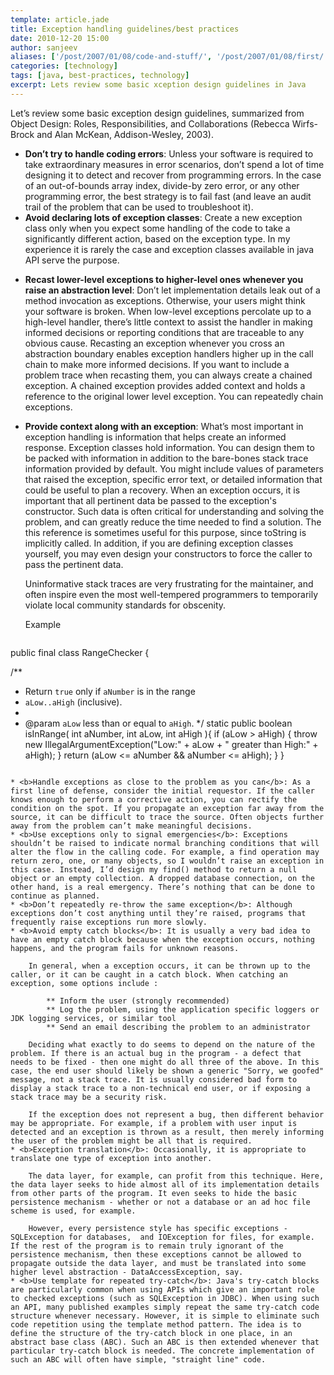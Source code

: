 ```yaml
---
template: article.jade
title: Exception handling guidelines/best practices
date: 2010-12-20 15:00
author: sanjeev
aliases: ['/post/2007/01/08/code-and-stuff/', '/post/2007/01/08/first/', '/post/2008/01/08/first']
categories: [technology]
tags: [java, best-practices, technology]
excerpt: Lets review some basic xception design guidelines in Java
---
```


Let’s review some basic exception design guidelines, summarized from Object Design: Roles, Responsibilities, and Collaborations (Rebecca Wirfs-Brock and Alan McKean, Addison-Wesley, 2003).

* <b>Don’t try to handle coding errors</b>: Unless your software is required to take extraordinary measures in error scenarios, don’t spend a lot of time designing it to detect and recover from programming errors. In the case of an out-of-bounds array index, divide-by zero error, or any other programming error, the best strategy is to fail fast (and leave an audit trail of the problem that can be used to troubleshoot it).
* <b>Avoid declaring lots of exception classes</b>: Create a new exception class only when you expect some handling of the code to take a significantly different action, based on the exception type. In my experience it is rarely the case and exception classes available in java API serve the purpose.

<span class="more"></span>

* <b>Recast lower-level exceptions to higher-level ones whenever you raise an abstraction level</b>: Don’t let implementation details leak out of a method invocation as exceptions. Otherwise, your users might think your software is broken. When low-level exceptions percolate up to a high-level handler, there’s little context to assist the handler in making informed decisions or reporting conditions that are traceable to any obvious cause. Recasting an exception whenever you cross an abstraction boundary enables exception handlers higher up in the call chain to make more informed decisions. If you want to include a problem trace when recasting them, you can always create a chained exception. A chained exception provides added context and holds a reference to the original lower level exception. You can repeatedly chain exceptions.
* <b>Provide context along with an exception</b>: What’s most important in exception handling is information that helps create an informed response. Exception classes hold information. You can design them to be packed with information in addition to the bare-bones stack trace information provided by default. You might include values of parameters that raised the exception, specific error text, or detailed information that could be useful to plan a recovery. When an exception occurs, it is important that all pertinent data be passed to the exception's constructor. Such data is often critical for understanding and solving the problem, and can greatly reduce the time needed to find a solution.
The this reference is sometimes useful for this purpose, since toString is implicitly called. In addition, if you are defining exception classes yourself, you may even design your constructors to force the caller to pass the pertinent data.
	
	Uninformative stack traces are very frustrating for the maintainer, and often inspire even the most well-tempered programmers to temporarily violate local community standards for obscenity.

	Example
	
	```
public final class RangeChecker {

  /**
  * Return <code>true</code> only if <code>aNumber</code> is in the range
  * <code>aLow..aHigh</code> (inclusive).
  *
  * @param <code>aLow</code> less than or equal to <code>aHigh</code>.
  */
  static public boolean isInRange( int aNumber, int aLow, int aHigh ){
    if (aLow > aHigh) {
      throw new IllegalArgumentException("Low:" + aLow + " greater than High:" + aHigh);
    }
    return (aLow <= aNumber && aNumber <= aHigh);
  }
}
```

* <b>Handle exceptions as close to the problem as you can</b>: As a first line of defense, consider the initial requestor. If the caller knows enough to perform a corrective action, you can rectify the condition on the spot. If you propagate an exception far away from the source, it can be difficult to trace the source. Often objects further away from the problem can’t make meaningful decisions.
* <b>Use exceptions only to signal emergencies</b>: Exceptions shouldn’t be raised to indicate normal branching conditions that will alter the flow in the calling code. For example, a find operation may return zero, one, or many objects, so I wouldn’t raise an exception in this case. Instead, I’d design my find() method to return a null object or an empty collection. A dropped database connection, on the other hand, is a real emergency. There’s nothing that can be done to continue as planned.
* <b>Don’t repeatedly re-throw the same exception</b>: Although exceptions don’t cost anything until they’re raised, programs that frequently raise exceptions run more slowly.
* <b>Avoid empty catch blocks</b>: It is usually a very bad idea to have an empty catch block because when the exception occurs, nothing happens, and the program fails for unknown reasons.

	In general, when a exception occurs, it can be thrown up to the caller, or it can be caught in a catch block. When catching an exception, some options include :

 		** Inform the user (strongly recommended)
 		** Log the problem, using the application specific loggers or JDK logging services, or similar tool
 		** Send an email describing the problem to an administrator
 		
	Deciding what exactly to do seems to depend on the nature of the problem. If there is an actual bug in the program - a defect that needs to be fixed - then one might do all three of the above. In this case, the end user should likely be shown a generic "Sorry, we goofed" message, not a stack trace. It is usually considered bad form to display a stack trace to a non-technical end user, or if exposing a stack trace may be a security risk.

	If the exception does not represent a bug, then different behavior may be appropriate. For example, if a problem with user input is detected and an exception is thrown as a result, then merely informing the user of the problem might be all that is required.
* <b>Exception translation</b>: Occasionally, it is appropriate to translate one type of exception into another.

	The data layer, for example, can profit from this technique. Here, the data layer seeks to hide almost all of its implementation details from other parts of the program. It even seeks to hide the basic persistence mechanism - whether or not a database or an ad hoc file scheme is used, for example.

	However, every persistence style has specific exceptions - SQLException for databases,  and IOException for files, for example. If the rest of the program is to remain truly ignorant of the persistence mechanism, then these exceptions cannot be allowed to propagate outside the data layer, and must be translated into some higher level abstraction - DataAccessException, say.
* <b>Use template for repeated try-catch</b>: Java's try-catch blocks are particularly common when using APIs which give an important role to checked exceptions (such as SQLException in JDBC). When using such an API, many published examples simply repeat the same try-catch code structure whenever necessary. However, it is simple to eliminate such code repetition using the template method pattern. The idea is to define the structure of the try-catch block in one place, in an abstract base class (ABC). Such an ABC is then extended whenever that particular try-catch block is needed. The concrete implementation of such an ABC will often have simple, "straight line" code.
